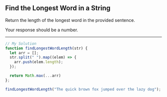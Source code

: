 ## Find the Longest Word in a String
Return the length of the longest word in the provided sentence.

Your response should be a number.

---
```JavaScript
// My Solution
function findLongestWordLength(str) {
  let arr = [];
  str.split(" ").map((elem) => {
    arr.push(elem.length);
  });

  return Math.max(...arr)
};

findLongestWordLength("The quick brown fox jumped over the lazy dog");
```
